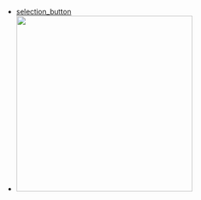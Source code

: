 



- [ selection_button ](https://github.com/AhmedTahaMohamedeen/Flutter_packages/tree/main/segment_button) 
- <img src="segment_button/assets/segmentButtonGif.gif" height="350em" />


 
